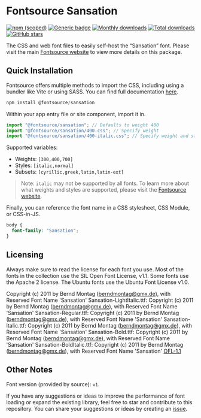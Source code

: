 # Fontsource Sansation

[![npm (scoped)](https://img.shields.io/npm/v/@fontsource/sansation?color=brightgreen)](https://www.npmjs.com/package/@fontsource/sansation) [![Generic badge](https://img.shields.io/badge/fontsource-passing-brightgreen)](https://github.com/fontsource/fontsource) [![Monthly downloads](https://badgen.net/npm/dm/@fontsource/sansation)](https://github.com/fontsource/fontsource) [![Total downloads](https://badgen.net/npm/dt/@fontsource/sansation)](https://github.com/fontsource/fontsource) [![GitHub stars](https://img.shields.io/github/stars/fontsource/fontsource.svg?style=social&label=Star)](https://github.com/fontsource/fontsource/stargazers)

The CSS and web font files to easily self-host the “Sansation” font. Please visit the main [Fontsource website](https://fontsource.org/fonts/sansation) to view more details on this package.

## Quick Installation

Fontsource offers multiple methods to import the CSS, including using a bundler like Vite or using SASS. You can find full documentation [here](https://fontsource.org/docs/getting-started/introduction).

```javascript
npm install @fontsource/sansation
```

Within your app entry file or site component, import it in.

```javascript
import "@fontsource/sansation"; // Defaults to weight 400
import "@fontsource/sansation/400.css"; // Specify weight
import "@fontsource/sansation/400-italic.css"; // Specify weight and style
```

Supported variables:
- Weights: `[300,400,700]`
- Styles: `[italic,normal]`
- Subsets: `[cyrillic,greek,latin,latin-ext]`

> Note: `italic` may not be supported by all fonts. To learn more about what weights and styles are supported, please visit the [Fontsource website](https://fontsource.org/fonts/sansation).

Finally, you can reference the font name in a CSS stylesheet, CSS Module, or CSS-in-JS.

```css
body {
  font-family: "Sansation";
}
```

## Licensing
Always make sure to read the license for each font you use. Most of the fonts in the collection use the SIL Open Font License, v1.1. Some fonts use the Apache 2 license. The Ubuntu fonts use the Ubuntu Font License v1.0.

Copyright (c) 2011 by Bernd Montag (berndmontag@gmx.de), with Reserved Font Name 'Sansation' Sansation-LightItalic.ttf: Copyright (c) 2011 by Bernd Montag (berndmontag@gmx.de), with Reserved Font Name 'Sansation' Sansation-Regular.ttf: Copyright (c) 2011 by Bernd Montag (berndmontag@gmx.de), with Reserved Font Name 'Sansation' Sansation-Italic.ttf: Copyright (c) 2011 by Bernd Montag (berndmontag@gmx.de), with Reserved Font Name 'Sansation' Sansation-Bold.ttf: Copyright (c) 2011 by Bernd Montag (berndmontag@gmx.de), with Reserved Font Name 'Sansation' Sansation-BoldItalic.ttf: Copyright (c) 2011 by Bernd Montag (berndmontag@gmx.de), with Reserved Font Name 'Sansation'
[OFL-1.1](https://openfontlicense.org)

## Other Notes
Font version (provided by source): `v1`.

If you have any suggestions or ideas to improve the performance of font loading or expand the existing library, feel free to star and contribute to this repository. You can share your suggestions or ideas by creating an [issue](https://github.com/fontsource/fontsource/issues).